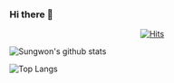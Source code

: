 ### Hi there 👋

<div align=center>
	
[![Hits](https://hits.seeyoufarm.com/api/count/incr/badge.svg?url=https%3A%2F%2Fgithub.com%2Fsungwon-097)](https://hits.seeyoufarm.com)
	
</div>

![Sungwon's github stats](https://github-readme-stats.vercel.app/api?username=sungwon-097&show_icons=true&theme=tokyonight)

![Top Langs](https://github-readme-stats.vercel.app/api/top-langs/?username=sungwon-097&layout=compact&theme=tokyonight)

<!--[![solved.ac tier](http://mazassumnida.wtf/api/generate_badge?boj=chung1306)](https://solved.ac/chung1306) -->

<!--
**sungwon-097/sungwon-097** is a ✨ _special_ ✨ repository because its `README.md` (this file) appears on your GitHub profile.

Here are some ideas to get you started:

- 🔭 I’m currently working on ...
- 🌱 I’m currently learning ...
- 👯 I’m looking to collaborate on ...
- 🤔 I’m looking for help with ...
- 💬 Ask me about ...
- 📫 How to reach me: ...
- 😄 Pronouns: ...
- ⚡ Fun fact: ...
-->
